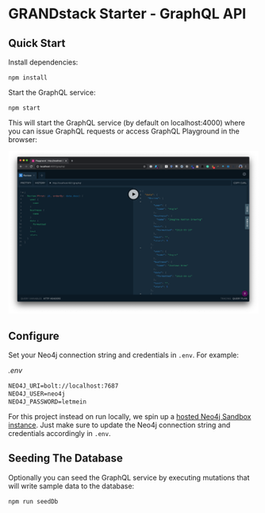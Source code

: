 # GRANDstack Starter - GraphQL API


## Quick Start

Install dependencies:

```
npm install
```

Start the GraphQL service:

```
npm start
```

This will start the GraphQL service (by default on localhost:4000) where you can issue GraphQL requests or access GraphQL Playground in the browser:

![GraphQL Playground](img/graphql-playground.png)

## Configure

Set your Neo4j connection string and credentials in `.env`. For example:

*.env*

```
NEO4J_URI=bolt://localhost:7687
NEO4J_USER=neo4j
NEO4J_PASSWORD=letmein
```

For this project instead on run locally, we spin up a [hosted Neo4j Sandbox instance](https://neo4j.com/download/). Just make sure to update the Neo4j connection string and credentials accordingly in `.env`.


## Seeding The Database

Optionally you can seed the GraphQL service by executing mutations that will write sample data to the database:

```
npm run seedDb
```
